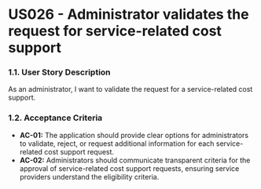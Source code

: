 # US026 - Administrator validates the request for service-related cost support

### 1.1. User Story Description
As an administrator, I want to validate the request for a service-related cost support.

### 1.2. Acceptance Criteria
* **AC-01:** The application should provide clear options for administrators to validate, reject, or request additional information for each service-related cost support request.
* **AC-02:** Administrators should communicate transparent criteria for the approval of service-related cost support requests, ensuring service providers understand the eligibility criteria.
